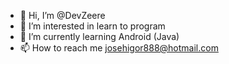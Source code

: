 - 👋 Hi, I’m @DevZeere
- 👀 I’m interested in learn to program
- 🌱 I’m currently learning Android (Java)
- 📫 How to reach me josehigor888@hotmail.com

<!---
DevZeere/DevZeere is a ✨ special ✨ repository because its `README.md` (this file) appears on your GitHub profile.
You can click the Preview link to take a look at your changes.
--->
